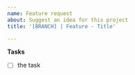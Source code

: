 ```yaml
---
name: Feature request
about: Suggest an idea for this project
title: '[BRANCH] | Feature - Title'

---
```


**Tasks**
- [ ] the task
